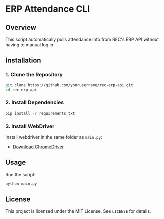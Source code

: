 # ERP Attendance CLI

## Overview
This script automatically pulls attendance info from REC's ERP API without having to manual log in.

## Installation

### 1. Clone the Repository
```sh
git clone https://github.com/yourusername/rec-erp-api.git
cd rec-erp-api
```

### 2. Install Dependencies
```sh
pip install -r requirements.txt
```

### 3. Install WebDriver
Install webdriver in the same folder as `main.py`:
- [Download ChromeDriver](https://chromedriver.chromium.org/downloads)

## Usage
Run the script:
```sh
python main.py
```

## License
This project is licensed under the MIT License. See `LICENSE` for details.
